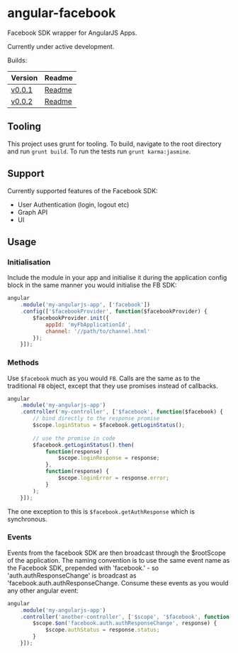 # angular-facebook

Facebook SDK wrapper for AngularJS Apps.

Currently under active development.

Builds:

| Version                                                            | Readme                                |
| ------------------------------------------------------------------ | ------------------------------------- |
| [v0.0.1](../../blob/v0.0.1/version/v0.0.1/angular-facebook.min.js) | [Readme](../../blob/v0.0.1/README.md) |
| [v0.0.2](../../blob/v0.0.2/version/v0.0.2/angular-facebook.min.js) | [Readme](../../blob/v0.0.2/README.md) |

## Tooling

This project uses grunt for tooling. To build, navigate to the root directory and run `grunt build`. To run the tests run `grunt karma:jasmine`.

## Support

Currently supported features of the Facebook SDK:

* User Authentication (login, logout etc)
* Graph API
* UI

## Usage

### Initialisation

Include the module in your app and initialise it during the application config block in the same manner you would initialise the FB SDK:

```javascript
angular
    .module('my-angularjs-app', ['facebook'])
    .config(['$facebookProvider', function($facebookProvider) {
        $facebookProvider.init({
            appId: 'myFbApplicationId',
            channel: '//path/to/channel.html'
        });
    }]);
```

### Methods

Use `$facebook` much as you would `FB`. Calls are the same as to the traditional `FB` object, except that they use promises instead of callbacks.

```javascript
angular
    .module('my-angularjs-app')
    .controller('my-controller', ['$facebook', function($facebook) {
        // bind directly to the response promise
        $scope.loginStatus = $facebook.getLoginStatus();
        
        // use the promise in code
        $facebook.getLoginStatus().then(
            function(response) {
                $scope.loginResponse = response;
            },
            function(response) {
                $scope.loginError = response.error;
            }
        );
    }]);
```

The one exception to this is `$facebook.getAuthResponse` which is synchronous.

### Events

Events from the facebook SDK are then broadcast through the $rootScope of the application. The naming convention is to use the same event name as the Facebook SDK, prepended with 'facebook.' - so 'auth.authResponseChange' is broadcast as 'facebook.auth.authResponseChange. Consume these events as you would any other angular event:

```javascript
angular
    .module('my-angularjs-app')
    .controller('another-controller', ['$scope', '$facebook', function($scope, $facebook) {
        $scope.$on('facebook.auth.authResponseChange', response) {
            $scope.authStatus = response.status;
        }
    }]);
```

